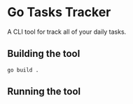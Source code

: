 # Go Tasks Tracker

A CLI tool for track all of your daily tasks.


## Building the tool
```
go build .
```

## Running the tool
```

```


